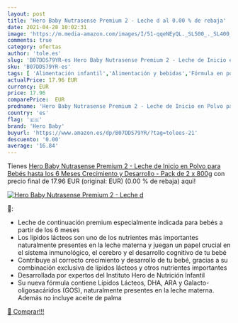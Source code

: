 ```yaml
---
layout: post
title: 'Hero Baby Nutrasense Premium 2 - Leche d al 0.00 % de rebaja'
date: 2021-04-28 10:02:31
image: 'https://m.media-amazon.com/images/I/51-qqeNEyQL._SL500_._SL400_.jpg'
comments: true
category: ofertas
author: 'tole.es'
slug: 'B07DDS79YR-es Hero Baby Nutrasense Premium 2 - Leche de Inicio en Polvo...'
sku: 'B07DDS79YR-es'
tags: [ 'Alimentación infantil','Alimentación y bebidas','Fórmula en polvo para bebés','Fórmula para bebés y niños pequeños','baby','hero','hero baby', ]
actualPrice: 17.96 EUR
currency: EUR
price: 17.96
comparePrice:  EUR
prodname: 'Hero Baby Nutrasense Premium 2 - Leche de Inicio en Polvo para Bebés hasta los 6 Meses  Crecimiento y Desarrollo - Pack de 2 x 800g'
country: 'es'
flag: '🇪🇸'
brand: 'Hero Baby'
buyurl: 'https://www.amazon.es/dp/B07DDS79YR/?tag=tolees-21'
descuento: '0.00'
average: '16.84'
---
```


Tienes [Hero Baby Nutrasense Premium 2 - Leche de Inicio en Polvo para Bebés hasta los 6 Meses  Crecimiento y Desarrollo - Pack de 2 x 800g](https://www.amazon.es/dp/B07DDS79YR/?tag=tolees-21) con precio final de  17.96 EUR (original:  EUR) (0.00 %  de rebaja) aqui!

[![Hero Baby Nutrasense Premium 2 - Leche d](https://m.media-amazon.com/images/I/51-qqeNEyQL._SL500_._SL400_.jpg)](https://www.amazon.es/dp/B07DDS79YR/?tag=tolees-21)

🔎:

- Leche de continuación premium especialmente indicada para bebés a partir de los 6 meses
- Los lípidos lácteos son uno de los nutrientes más importantes naturalmente presentes en la leche materna y juegan un papel crucial en el sistema inmunológico, el cerebro y el desarrollo cognitivo de tu bebé
- Contribuye al correcto crecimiento y desarrollo de tu bebé, gracias a su combinación exclusiva de lípidos lácteos y otros nutrientes importantes
- Desarrollada por expertos del Instituto Hero de Nutrición Infantil
- Su nueva fórmula contiene Lípidos Lácteos, DHA, ARA y Galacto-oligosacáridos (GOS), naturalmente presentes en la leche materna. Además no incluye aceite de palma

[🛒 Comprar!!!](https://www.amazon.es/dp/B07DDS79YR/?tag=tolees-21)
